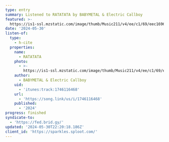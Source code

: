 ```yaml
---
type: entry
summary: Listened to RATATATA by BABYMETAL & Electric Callboy
featured: >-
  https://is1-ssl.mzstatic.com/image/thumb/Music211/v4/ee/c1/69/eec16961-2264-c812-c2b2-f8944e36ba38/196872114690.jpg/100x100bb.jpg
date: '2024-05-30'
listen-of:
  type:
    - h-cite
  properties:
    name:
      - RATATATA
    photo:
      - >-
        https://is1-ssl.mzstatic.com/image/thumb/Music211/v4/ee/c1/69/eec16961-2264-c812-c2b2-f8944e36ba38/196872114690.jpg/100x100bb.jpg
    author:
      - BABYMETAL & Electric Callboy
    uid:
      - 'itunes:track:1746116468'
    url:
      - 'https://song.link/us/i/1746116468'
    published:
      - '2024'
progress: finished
syndicate-to:
  - 'https://fed.brid.gy/'
updated: '2024-05-30T22:20:18.186Z'
client_id: 'https://sparkles.sploot.com/'
---
```


